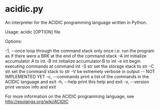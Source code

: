acidic.py
=========

An interpreter for the ACIDIC programming language written in Python.

Usage: acidic [OPTION] file

Options:

-1, --once        loop through the command stack only once i.e. run the
                  program as if there were a BRK at the end of the command stack
-A int            initialize accumulator A to int
-B int            initialize accumulator B to int
-e int            begin executing commands at command int
-S str            set the storage stack to str
-C str            set the command stack to str
-V                be extremely verbose in output -- NOT IMPLEMENTED YET
-c, --commands    print a list of the commands in the ACIDIC language and exit
-h, --help        print this help and exit
-v, --version     print version info and exit

For more information on the ACIDIC programming language, see
http://esolangs.org/wiki/ACIDIC
